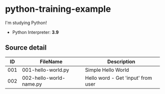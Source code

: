 # python-training-example

I'm studying Python!

- Python Interpreter: **3.9**

## Source detail

|ID|FileName|Description|
|--|--|--|
|001|001-hello-world.py|Simple Hello World|
|002|002-hello-world-name.py|Hello word - Get 'input' from user|